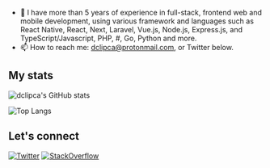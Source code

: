 - 💬 I have more than 5 years of experience in full-stack, frontend web and mobile development, using various framework and languages such as React Native, React, Next, Laravel, Vue.js, Node.js, Express.js, and TypeScript/Javascript, PHP, #, Go, Python and more.
- 📫 How to reach me: dclipca@protonmail.com, or Twitter below.

## My stats

![dclipca's GitHub stats](https://github-readme-stats.vercel.app/api?username=dclipca&show_icons=true&theme=dark)

![Top Langs](https://github-readme-stats.vercel.app/api/top-langs/?username=dclipca&layout=compact&theme=dark)

## Let's connect

[![Twitter](https://img.shields.io/twitter/follow/danclipca?style=social)](https://twitter.com/danclipca)
[![StackOverflow](https://img.shields.io/badge/StackOverflow-Dan%20Clipca-orange?style=flat-square&logo=stackoverflow)](https://stackoverflow.com/users/11356638/dclipca)
